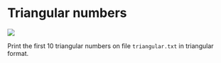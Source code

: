 # Triangular numbers

![](https://thirdspacelearning.com/wp-content/uploads/2022/05/Triangular-numbers-image-3.png)

Print the first 10 triangular numbers on file `triangular.txt` in triangular format.
